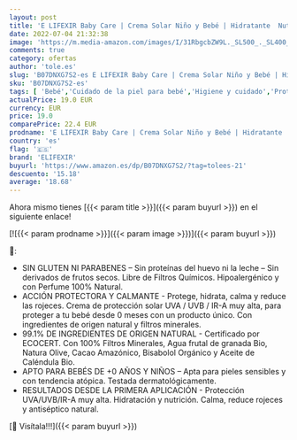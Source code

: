 ```yaml
---
layout: post
title: 'E LIFEXIR Baby Care | Crema Solar Niño y Bebé | Hidratante  Nutritiva y Resistente Agua | Protector Solar Uva/Uvb/Ir-A | 100% Filtros Minerales  Hipoalergénica  Piel Sensible  Natural  100 ml'
date: 2022-07-04 21:32:38
image: 'https://m.media-amazon.com/images/I/31RbgcbZW9L._SL500_._SL400_.jpg'
comments: true
category: ofertas
author: 'tole.es'
slug: 'B07DNXG7S2-es E LIFEXIR Baby Care | Crema Solar Niño y Bebé | Hidratante...'
sku: 'B07DNXG7S2-es'
tags: [ 'Bebé','Cuidado de la piel para bebé','Higiene y cuidado','Protectores solares para bebé','bebé','elifexir','🇪🇸', ]
actualPrice: 19.0 EUR
currency: EUR
price: 19.0
comparePrice: 22.4 EUR
prodname: 'E LIFEXIR Baby Care | Crema Solar Niño y Bebé | Hidratante  Nutritiva y Resistente Agua | Protector Solar Uva/Uvb/Ir-A | 100% Filtros Minerales  Hipoalergénica  Piel Sensible  Natural  100 ml'
country: 'es'
flag: '🇪🇸'
brand: 'ELIFEXIR'
buyurl: 'https://www.amazon.es/dp/B07DNXG7S2/?tag=tolees-21'
descuento: '15.18'
average: '18.68'
---
```


Ahora mismo tienes [{{< param title >}}]({{< param buyurl >}}) en el siguiente enlace!

[![{{< param prodname >}}]({{< param image >}})]({{< param buyurl >}})

🔎:

- SIN GLUTEN NI PARABENES – Sin proteínas del huevo ni la leche – Sin derivados de frutos secos. Libre de Filtros Químicos. Hipoalergénico y con Perfume 100% Natural.
- ACCIÓN PROTECTORA Y CALMANTE - Protege, hidrata, calma y reduce las rojeces. Crema de protección solar UVA / UVB / IR-A muy alta, para proteger a tu bebé desde 0 meses con un producto único. Con ingredientes de origen natural y filtros minerales.
- 99.1% DE INGREDIENTES DE ORIGEN NATURAL - Certificado por ECOCERT. Con 100% Filtros Minerales, Agua frutal de granada Bio, Natura Olive, Cacao Amazónico, Bisabolol Orgánico y Aceite de Caléndula Bio.
- APTO PARA BEBÉS DE +0 AÑOS Y NIÑOS – Apta para pieles sensibles y con tendencia atópica. Testada dermatológicamente.
- RESULTADOS DESDE LA PRIMERA APLICACIÓN - Protección UVA/UVB/IR-A muy alta. Hidratación y nutrición. Calma, reduce rojeces y antiséptico natural.

[🛒 Visítala!!!]({{< param buyurl >}})
